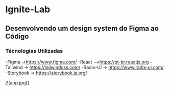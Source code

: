 # Ignite-Lab
## Desenvolvendo um design system do Figma ao Código


### Técnologias Utilizadas

-Figma ->https://www.figma.com/
-React –>https://pt-br.reactjs.org
-Tailwind -> https://tailwindcss.com/
-Radix-UI -> https://www.radix-ui.com/.
-Storybook -> https://storybook.js.org/

[!(app.jpg)]